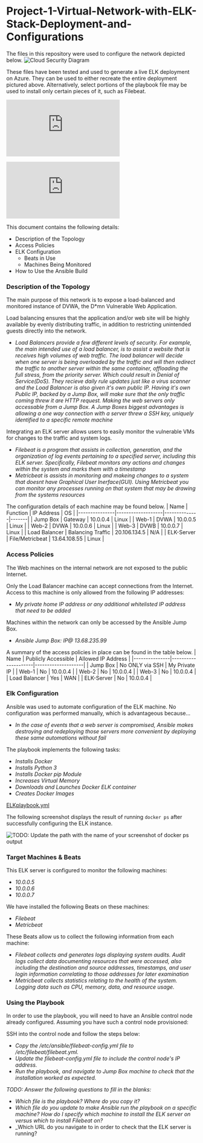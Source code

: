 # Project-1-Virtual-Network-with-ELK-Stack-Deployment-and-Configurations
The files in this repository were used to configure the network depicted below.
![Cloud Security Diagram](https://user-images.githubusercontent.com/79231152/131538631-c770ecc4-6acb-442a-b129-e230426a4ee8.jpg)

These files have been tested and used to generate a live ELK deployment on Azure. They can be used to either recreate the entire deployment pictured above. Alternatively, select portions of the playbook file may be used to install only certain pieces of it, such as Filebeat.

![filebeat-playbook.yml](https://github.com/itsBen-Jamin/Project-1-Virtual-Network-and-Configurations/files/7085395/filebeat-playbook.yml.txt)

![metricbeat-playbook.yml](https://github.com/itsBen-Jamin/Project-1-Virtual-Network-and-Configurations/files/7085661/metricbeat-playbook.yml.txt)


This document contains the following details:
- Description of the Topology
- Access Policies
- ELK Configuration
  - Beats in Use
  - Machines Being Monitored
- How to Use the Ansible Build

### Description of the Topology
The main purpose of this network is to expose a load-balanced and monitored instance of DVWA, the D*mn Vulnerable Web Application.

Load balancing ensures that the application and/or web site will be highly available by evenly distributing traffic, in addition to restricting unintended guests directly into the network.
- _Load Balancers provide a few different levels of security. For example, the main intended use of a load balancer, is to assist a website that is receives high volumes of web traffic. The load balancer will decide when one server is being overloaded by the traffic and will then redirect the traffic to another server within the same container, offloading the full stress, from the priority server. Which could result in Denial of Service(DoS). They recieve daily rule updates just like a virus scanner and the Load Balancer is also given it's own public IP. Having it's own Public IP, backed by a Jump Box, will make sure that the only traffic coming threw it are HTTP request. Making the web servers only accessable from a Jump Box. A Jump Boxes biggest advantages is allowing a one way connection with a server threw a SSH key, uniquely identified to a specific remote machine_

Integrating an ELK server allows users to easily monitor the vulnerable VMs for changes to the traffic and system logs.
- _Filebeat is a program that assists in collection, generation, and the organization of log events pertaining to a specified server, including this ELK server. Specifically, Filebeat monitors any actions and changes within the system and marks them with a timestamp_
- _Metricbeat is assists in monitoring and makeing changes to a system that doesnt have Graphical User Inerface(GUI). Using Metricbeat you can monitor any processes running on that system that may be drawing from the systems resources_

The configuration details of each machine may be found below.
| Name          | Function          | IP Address   | OS    |
|---------------|-------------------|--------------|-------|
| Jump Box      | Gateway           | 10.0.0.4     | Linux |
| Web-1         | DVWA              | 10.0.0.5     | Linux |
| Web-2         | DVWA              | 10.0.0.6     | Linux |
| Web-3         | DVWB              | 10.0.0.7     | Linux |
| Load Balancer | Balancing Traffic | 20.106.134.5 | N/A   |
| ELK-Server    | File/Metricbeat   | 13.64.108.55 | Linux |

### Access Policies

The Web machines on the internal network are not exposed to the public Internet. 

Only the Load Balancer machine can accept connections from the Internet. Access to this machine is only allowed from the following IP addresses:
- _My private home IP address or any additional whitelisted IP address that need to be added_

Machines within the network can only be accessed by the Ansible Jump Box.
- _Ansible Jump Box: IP@ 13.68.235.99_

A summary of the access policies in place can be found in the table below.
| Name          | Publicly Accessible | Allowed IP Address |
|---------------|---------------------|--------------------|
| Jump Box      | No ONLY via SSH     | My Private IP      |
| Web-1         | No                  | 10.0.0.4           |
| Web-2         | No                  | 10.0.0.4           |
| Web-3         | No                  | 10.0.0.4           |
| Load Balancer | Yes                 | WAN                |
| ELK-Server    | No                  | 10.0.0.4           |

### Elk Configuration

Ansible was used to automate configuration of the ELK machine. No configuration was performed manually, which is advantageous because...
- _In the case of events that a web server is compromised, Ansible makes destroying and redeploying those servers more convenient by deploying these same automations without fail_

The playbook implements the following tasks:
- _Installs Docker_
- _Installs Python 3_
- _Installs Docker pip Module_
- _Increases Virtual Memory_
- _Downloads and Launches Docker ELK container_
- _Creates Docker Images_

[ELKplaybook.yml](https://github.com/itsBen-Jamin/Project-1-Virtual-Network-and-Configurations/files/7086464/ELKplaybook.yml.txt)


The following screenshot displays the result of running `docker ps` after successfully configuring the ELK instance.

![TODO: Update the path with the name of your screenshot of docker ps output](Images/docker_ps_output.png)

### Target Machines & Beats
This ELK server is configured to monitor the following machines:
- _10.0.0.5_
- _10.0.0.6_
- _10.0.0.7_

We have installed the following Beats on these machines:
- _Filebeat_
- _Metricbeat_

These Beats allow us to collect the following information from each machine:
- _Filebeat collects and generates logs displaying system audits. Audit logs collect data documenting resources that were accessed, also including the destination and source addresses, timestamps, and user login information correlating to those addresses for later examination_
- _Metricbeat collects statistics relating to the health of the system. Logging data such as CPU, memory, data, and resource usage._

### Using the Playbook
In order to use the playbook, you will need to have an Ansible control node already configured. Assuming you have such a control node provisioned: 

SSH into the control node and follow the steps below:
- _Copy the /etc/ansible/filebeat-config.yml file to /etc/filebeat/filebeat.yml._
- _Update the filebeat-config.yml file to include the control node's IP address._
- _Run the playbook, and navigate to Jump Box machine to check that the installation worked as expected._

_TODO: Answer the following questions to fill in the blanks:_
- _Which file is the playbook? Where do you copy it?_
- _Which file do you update to make Ansible run the playbook on a specific machine? How do I specify which machine to install the ELK server on versus which to install Filebeat on?_
- _Which URL do you navigate to in order to check that the ELK server is running?
